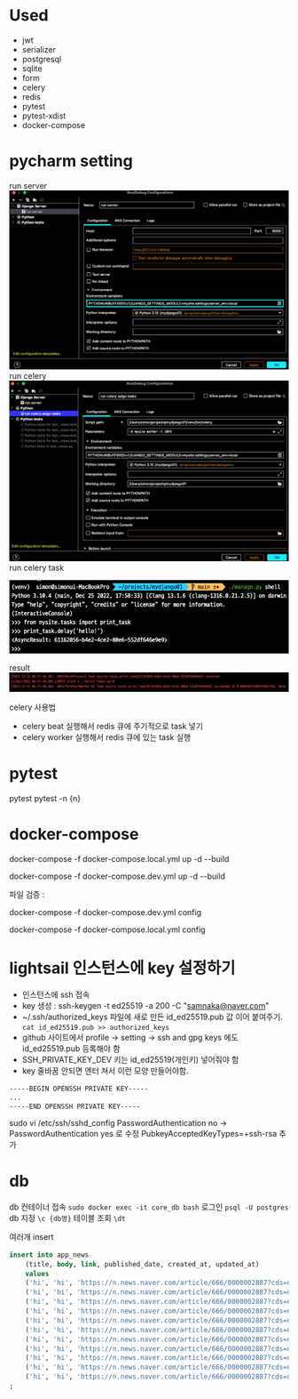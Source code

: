 # Used
* jwt
* serializer
* postgresql
* sqlite
* form
* celery
* redis
* pytest
* pytest-xdist
* docker-compose

# pycharm setting
run server
![img.png](z_images_for_readme/img.png)
run celery
![img_1.png](z_images_for_readme/img_1.png)
run celery task

![img_2.png](z_images_for_readme/img_2.png)

result
![img_3.png](z_images_for_readme/img_3.png)

celery 사용법
* celery beat 실행해서 redis 큐에 주기적으로 task 넣기
* celery worker 실행해서 redis 큐에 있는 task 실행

# pytest
pytest
pytest -n {n}

# docker-compose
docker-compose -f docker-compose.local.yml up -d --build

docker-compose -f docker-compose.dev.yml up -d --build

파일 검증 : 

docker-compose -f docker-compose.dev.yml config

docker-compose -f docker-compose.local.yml config

# lightsail 인스턴스에 key 설정하기
* 인스턴스에 ssh 접속
* key 생성 : ssh-keygen -t ed25519 -a 200 -C "samnaka@naver.com"
* ~/.ssh/authorized_keys 파일에 새로 만든 id_ed25519.pub 값 이어 붙여주기. `cat id_ed25519.pub >> authorized_keys`
* github 사이트에서 profile -> setting -> ssh and gpg keys 에도 id_ed25519.pub 등록해야 함
* SSH_PRIVATE_KEY_DEV 키는 id_ed25519(개인키) 넣어줘야 함
* key 줄바꿈 안되면 엔터 쳐서 이런 모양 만들어야함.
```
-----BEGIN OPENSSH PRIVATE KEY-----
...
-----END OPENSSH PRIVATE KEY-----
```

sudo vi /etc/ssh/sshd_config
PasswordAuthentication no -> PasswordAuthentication yes 로 수정
PubkeyAcceptedKeyTypes=+ssh-rsa 추가

# db
db 컨테이너 접속
`sudo docker exec -it core_db bash`
로그인
`psql -U postgres`
db 지정
`\c {db명}`
테이블 조회
`\dt`

여러개 insert
```sql
insert into app_news
    (title, body, link, published_date, created_at, updated_at) 
    values
    ('hi', 'hi', 'https://n.news.naver.com/article/666/0000002887?cds=news_media_pc&type=editn', '2023-01-01 00:00:00', '2023-01-01 00:00:00', '2023-01-01 00:00:00'),
    ('hi', 'hi', 'https://n.news.naver.com/article/666/0000002887?cds=news_media_pc&type=editn', '2023-01-01 00:00:00', '2023-01-01 00:00:00', '2023-01-01 00:00:00'),
    ('hi', 'hi', 'https://n.news.naver.com/article/666/0000002887?cds=news_media_pc&type=editn', '2023-01-01 00:00:00', '2023-01-01 00:00:00', '2023-01-01 00:00:00'),
    ('hi', 'hi', 'https://n.news.naver.com/article/666/0000002887?cds=news_media_pc&type=editn', '2023-01-01 00:00:00', '2023-01-01 00:00:00', '2023-01-01 00:00:00'),
    ('hi', 'hi', 'https://n.news.naver.com/article/666/0000002887?cds=news_media_pc&type=editn', '2023-01-01 00:00:00', '2023-01-01 00:00:00', '2023-01-01 00:00:00'),
    ('hi', 'hi', 'https://n.news.naver.com/article/666/0000002887?cds=news_media_pc&type=editn', '2023-01-01 00:00:00', '2023-01-01 00:00:00', '2023-01-01 00:00:00'),
    ('hi', 'hi', 'https://n.news.naver.com/article/666/0000002887?cds=news_media_pc&type=editn', '2023-01-01 00:00:00', '2023-01-01 00:00:00', '2023-01-01 00:00:00'),
    ('hi', 'hi', 'https://n.news.naver.com/article/666/0000002887?cds=news_media_pc&type=editn', '2023-01-01 00:00:00', '2023-01-01 00:00:00', '2023-01-01 00:00:00'),
    ('hi', 'hi', 'https://n.news.naver.com/article/666/0000002887?cds=news_media_pc&type=editn', '2023-01-01 00:00:00', '2023-01-01 00:00:00', '2023-01-01 00:00:00'),
    ('hi', 'hi', 'https://n.news.naver.com/article/666/0000002887?cds=news_media_pc&type=editn', '2023-01-01 00:00:00', '2023-01-01 00:00:00', '2023-01-01 00:00:00'),
    ('hi', 'hi', 'https://n.news.naver.com/article/666/0000002887?cds=news_media_pc&type=editn', '2023-01-01 00:00:00', '2023-01-01 00:00:00', '2023-01-01 00:00:00')
;
```
